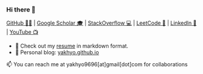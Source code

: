 ### Hi there 👋

[GitHub 🐱‍💻](https://github.com/yakhyo) | [Google Scholar 🎓](https://scholar.google.com/citations?user=I66QbJIAAAAJ&hl=en) | [StackOverflow 💻](https://stackoverflow.com/users/14815986/yakhyo) | [LeetCode 🧩](https://leetcode.com/y_valikhujaev) | [LinkedIn 🔗](https://www.linkedin.com/in/y-valikhujaev/) | [YouTube 📺](https://youtube.com/codeuz)

- 📄 Check out my [resume](./index.md) in markdown format.
- 📝 Personal blog: [yakhyo.github.io](https://yakhyo.github.io)

📫 You can reach me at yakhyo9696[at]gmail[dot]com for collaborations
